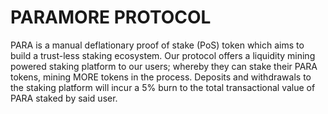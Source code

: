 # PARAMORE PROTOCOL
PARA is a manual deflationary proof of stake (PoS) token which aims to build a trust-less staking ecosystem. Our protocol offers a liquidity mining powered staking platform to our users; whereby they can stake their PARA tokens, mining MORE tokens in the process. Deposits and withdrawals to the staking platform will incur a 5% burn to the total transactional value of PARA staked by said user. 
